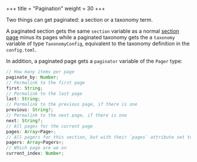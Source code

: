 +++
title = "Pagination"
weight = 30
+++

Two things can get paginated: a section or a taxonomy term.

A paginated section gets the same `section` variable as a normal
[section page](./documentation/templates/pages-sections.md#section-variables) minus its pages
while a paginated taxonomy gets the a `taxonomy` variable of type `TaxonomyConfig`, equivalent
to the taxonomy definition in the `config.toml`.

In addition, a paginated page gets a `paginator` variable of the `Pager` type:

```ts
// How many items per page
paginate_by: Number;
// Permalink to the first page
first: String;
// Permalink to the last page
last: String;
// Permalink to the previous page, if there is one
previous: String?;
// Permalink to the next page, if there is one
next: String?;
// All pages for the current page
pages: Array<Page>;
// All pagers for this section, but with their `pages` attribute set to an empty array
pagers: Array<Pagers>;
// Which page are we on
current_index: Number;
```
